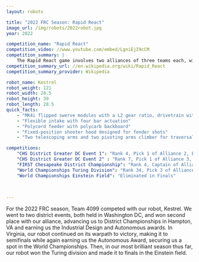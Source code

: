 ```yaml
---
layout: robots

title: "2022 FRC Season: Rapid React"
image_url: /img/robots/2022robot.jpg
year: 2022

competition_name: "Rapid React"
competition_video: //www.youtube.com/embed/LgniEjI9cCM
competition_summary: |
    The Rapid React game involves two alliances of three teams each, with each team controlling a robot and completing specific actions in order to score points. The game revolves around both alliances shooting inflatable balls known as Cargo into a central Hub and climbing within their Hangars at the end of the match.
competition_summary_url: //en.wikipedia.org/wiki/Rapid_React
competition_summary_provider: Wikipedia

robot_name: Kestrel 
robot_weight: 121
robot_width: 28.5
robot_height: 39
robot_length: 28.5
quick_facts:
    - "MK4i flipped swerve modules with a L2 gear ratio, drivetrain with low center of gravity to minimize tipping"
    - "Flexible intake with four bar actuation"
    - "Polycord feeder with polycarb backboard"
    - "Fixed-position shooter hood designed for fender shots"
    - "Two telescoping arms and two pivoting arms climber for traversal rung"

competitions:
    "CHS District Greater DC Event 1": "Rank 4, Pick 1 of Alliance 2, Eliminated in Finals"
    "CHS District Greater DC Event 2" : "Rank 7, Pick 1 of Alliance 3, Eliminated in Semifinals"
    "FIRST Chesapeake District Championship": "Rank 4, Captain of Alliance 3, Eliminated in Semifinals"
    "World Championships Turing Division": "Rank 34, Pick 3 of Alliance 1, Won Finals"
    "World Championships Einstein Field": "Eliminated in Finals"
    
    

---
```


For the 2022 FRC season, Team 4099 competed with our robot, Kestrel. We went to two district events, both held in Washington DC, and won second place with our alliance, advancing us to District Championships in Hampton, VA and earning us the Industrial Design and Autonomous awards. In Virginia, our robot continued on its warpath to victory, making it to semifinals while again earning us the Autonomous Award, securing us a spot in the World Championships. Then, in our most brilliant season thus far, our robot won the Turing division and made it to finals in the Einstein field. 

    
